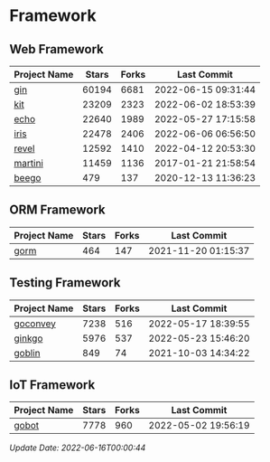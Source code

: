 # Framework

## Web Framework
| Project Name | Stars | Forks | Last Commit |
| ------------ | ----- | ----- | ----------- |
| [gin](https://github.com/gin-gonic/gin) | 60194 | 6681 | 2022-06-15 09:31:44 |
| [kit](https://github.com/go-kit/kit) | 23209 | 2323 | 2022-06-02 18:53:39 |
| [echo](https://github.com/labstack/echo) | 22640 | 1989 | 2022-05-27 17:15:58 |
| [iris](https://github.com/kataras/iris) | 22478 | 2406 | 2022-06-06 06:56:50 |
| [revel](https://github.com/revel/revel) | 12592 | 1410 | 2022-04-12 20:53:30 |
| [martini](https://github.com/go-martini/martini) | 11459 | 1136 | 2017-01-21 21:58:54 |
| [beego](https://github.com/astaxie/beego) | 479 | 137 | 2020-12-13 11:36:23 |

## ORM Framework
| Project Name | Stars | Forks | Last Commit |
| ------------ | ----- | ----- | ----------- |
| [gorm](https://github.com/jinzhu/gorm) | 464 | 147 | 2021-11-20 01:15:37 |

## Testing Framework
| Project Name | Stars | Forks | Last Commit |
| ------------ | ----- | ----- | ----------- |
| [goconvey](https://github.com/smartystreets/goconvey) | 7238 | 516 | 2022-05-17 18:39:55 |
| [ginkgo](https://github.com/onsi/ginkgo) | 5976 | 537 | 2022-05-23 15:46:20 |
| [goblin](https://github.com/franela/goblin) | 849 | 74 | 2021-10-03 14:34:22 |

## IoT Framework
| Project Name | Stars | Forks | Last Commit |
| ------------ | ----- | ----- | ----------- |
| [gobot](https://github.com/hybridgroup/gobot) | 7778 | 960 | 2022-05-02 19:56:19 |

*Update Date: 2022-06-16T00:00:44*